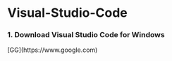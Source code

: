 # Visual-Studio-Code

<h3>
  1. Download Visual Studio Code for Windows 
</h3>
[GG](https://www.google.com)
